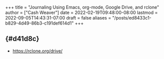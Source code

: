 +++
title = "Journaling Using Emacs, org-mode, Google Drive, and rclone"
author = ["Cash Weaver"]
date = 2022-02-19T09:48:00-08:00
lastmod = 2022-09-05T14:43:31-07:00
draft = false
aliases = "/posts/ed8433c1-b829-4d49-86b3-c191def614d1"
+++

##  {#d41d8c}

-   <https://rclone.org/drive/>
